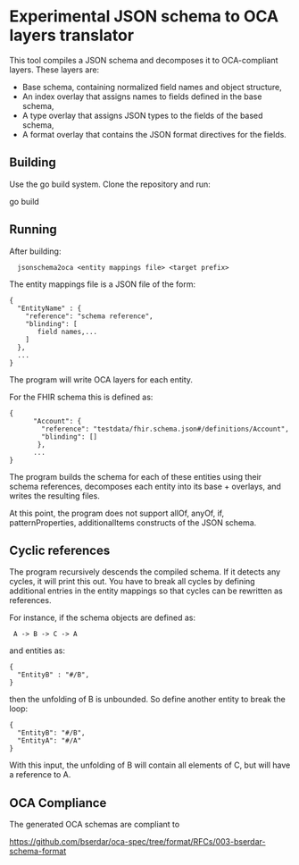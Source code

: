 # Experimental JSON schema to OCA layers translator

This tool compiles a JSON schema and decomposes it to OCA-compliant
layers. These layers are:

  * Base schema, containing normalized field names and object
    structure,
  * An index overlay that assigns names to fields defined in the base
    schema,
  * A type overlay that assigns JSON types to the fields of the based
    schema,
  * A format overlay that contains the JSON format directives for the
    fields.
    
## Building

Use the go build system. Clone the repository and run:

  go build 

## Running

After building:

```
  jsonschema2oca <entity mappings file> <target prefix>
``` 
  
The entity mappings file is a JSON file of the form:

```
{
  "EntityName" : {
    "reference": "schema reference",
    "blinding": [
       field names,...
    ]
  },
  ...
}
```

The program will write OCA layers for each entity.

For the FHIR schema this is defined as:

```
{
      "Account": {
        "reference": "testdata/fhir.schema.json#/definitions/Account",
        "blinding": []
       },
      ...
}
```

The program builds the schema for each of these entities using their
schema references, decomposes each entity into its base + overlays,
and writes the resulting files. 

At this point, the program does not support allOf, anyOf, if,
patternProperties, additionalItems constructs of the JSON schema.

## Cyclic references

The program recursively descends the compiled schema. If it detects
any cycles, it will print this out. You have to break all cycles by
defining additional entries in the entity mappings so that cycles can
be rewritten as references.

For instance, if the schema objects are defined as:
```
 A -> B -> C -> A
```

and entities as:
```
{
  "EntityB" : "#/B",
}
```

then the unfolding of B is unbounded. So define another entity to
break the loop:

```
{
  "EntityB": "#/B",
  "EntityA": "#/A"
}
```

With this input, the unfolding of B will contain all elements of C,
but will have a reference to A.


## OCA Compliance

The generated OCA schemas are compliant to 

https://github.com/bserdar/oca-spec/tree/format/RFCs/003-bserdar-schema-format
